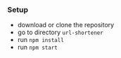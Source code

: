 ### Setup

- download or clone the repository
- go to directory `url-shortener`
- run `npm install`
- run `npm start`
